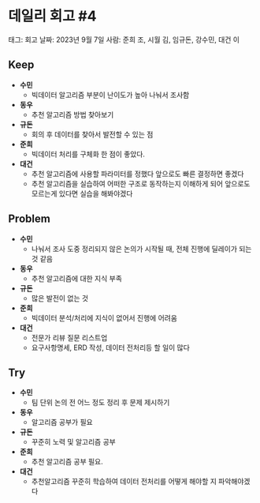 # 데일리 회고 #4

태그: 회고
날짜: 2023년 9월 7일
사람: 준희 조, 시월 김, 임규돈, 강수민, 대건 이

## Keep

- **수민**
    - 빅데이터 알고리즘 부분이 난이도가 높아 나눠서 조사함
- **동우**
    - 추천 알고리즘 방법 찾아보기
- **규돈**
    - 회의 후 데이터를 찾아서 발전할 수 있는 점
- **준희**
    - 빅데이터 처리를 구체화 한 점이 좋았다.
- **대건**
    - 추천 알고리즘에 사용할 파라미터를 정했다 앞으로도 빠른 결정하면 좋겠다
    - 추천 알고리즘을 실습하여 어떠한 구조로 동작하는지 이해하게 되어 앞으로도 모르는게 있다면 실습을 해봐야겠다

## Problem

- **수민**
    - 나눠서 조사 도중 정리되지 않은 논의가 시작될 때, 전체 진행에 딜레이가 되는 것 같음
- **동우**
    - 추천 알고리즘에 대한 지식 부족
- **규돈**
    - 많은 발전이 없는 것
- **준희**
    - 빅데이터 분석/처리에 지식이 없어서 진행에 어려움
- **대건**
    - 전문가 리뷰 질문 리스트업
    - 요구사항명세, ERD 작성, 데이터 전처리등 할 일이 많다

## Try

- **수민**
    - 팀 단위 논의 전 어느 정도 정리 후 문제 제시하기
- **동우**
    - 알고리즘 공부가 필요
- **규돈**
    - 꾸준히 노력 및 알고리즘 공부
- **준희**
    - 추천 알고리즘 공부 필요.
- **대건**
    - 추천알고리즘 꾸준히 학습하여 데이터 전처리를 어떻게 해야할 지 파악해야겠다